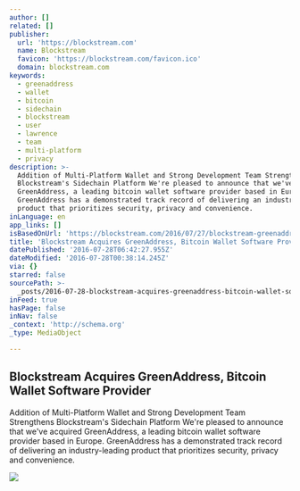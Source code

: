 ```yaml
---
author: []
related: []
publisher:
  url: 'https://blockstream.com'
  name: Blockstream
  favicon: 'https://blockstream.com/favicon.ico'
  domain: blockstream.com
keywords:
  - greenaddress
  - wallet
  - bitcoin
  - sidechain
  - blockstream
  - user
  - lawrence
  - team
  - multi-platform
  - privacy
description: >-
  Addition of Multi-Platform Wallet and Strong Development Team Strengthens
  Blockstream's Sidechain Platform We're pleased to announce that we've acquired
  GreenAddress, a leading bitcoin wallet software provider based in Europe.
  GreenAddress has a demonstrated track record of delivering an industry-leading
  product that prioritizes security, privacy and convenience.
inLanguage: en
app_links: []
isBasedOnUrl: 'https://blockstream.com/2016/07/27/blockstream-greenaddress-acquisition/'
title: 'Blockstream Acquires GreenAddress, Bitcoin Wallet Software Provider'
datePublished: '2016-07-28T06:42:27.955Z'
dateModified: '2016-07-28T00:38:14.245Z'
via: {}
starred: false
sourcePath: >-
  _posts/2016-07-28-blockstream-acquires-greenaddress-bitcoin-wallet-software-p.md
inFeed: true
hasPage: false
inNav: false
_context: 'http://schema.org'
_type: MediaObject

---
```

<article style=""><h1>Blockstream Acquires GreenAddress, Bitcoin Wallet Software Provider</h1><p>Addition of Multi-Platform Wallet and Strong Development Team Strengthens Blockstream's Sidechain Platform We're pleased to announce that we've acquired GreenAddress, a leading bitcoin wallet software provider based in Europe. GreenAddress has a demonstrated track record of delivering an industry-leading product that prioritizes security, privacy and convenience.</p><img src="https://www.blockstream.com/wp-content/uploads/2014/10/b_adam1-150x150.jpg" /></article>